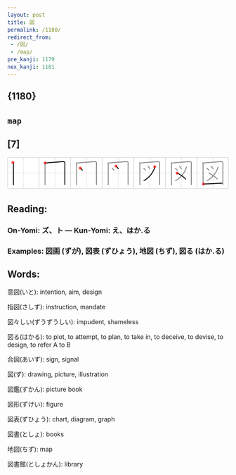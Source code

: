 ```yaml
---
layout: post
title: 図
permalink: /1180/
redirect_from:
 - /図/
 - /map/
pre_kanji: 1179
nex_kanji: 1181
---
```


## {1180}

## `map`

## [7]

<div class="stroke"><img src="../images/E59BB3.png" /></div>

## Reading:

### On-Yomi: ズ、ト &mdash; Kun-Yomi: え、はか.る

### Examples: 図画 (ずが), 図表 (ずひょう), 地図 (ちず), 図る (はか.る)

## Words:

意図(いと): intention, aim, design

指図(さしず): instruction, mandate

図々しい(ずうずうしい): impudent, shameless

図る(はかる): to plot, to attempt, to plan, to take in, to deceive, to devise, to design, to refer A to B

合図(あいず): sign, signal

図(ず): drawing, picture, illustration

図鑑(ずかん): picture book

図形(ずけい): figure

図表(ずひょう): chart, diagram, graph

図書(としょ): books

地図(ちず): map

図書館(としょかん): library
